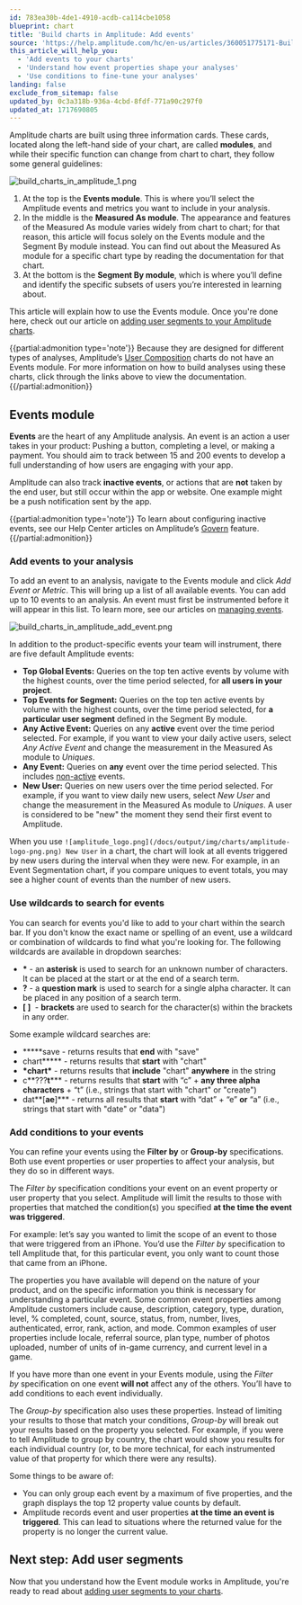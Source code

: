 ```yaml
---
id: 783ea30b-4de1-4910-acdb-ca114cbe1058
blueprint: chart
title: 'Build charts in Amplitude: Add events'
source: 'https://help.amplitude.com/hc/en-us/articles/360051775171-Build-charts-in-Amplitude-Add-events'
this_article_will_help_you:
  - 'Add events to your charts'
  - 'Understand how event properties shape your analyses'
  - 'Use conditions to fine-tune your analyses'
landing: false
exclude_from_sitemap: false
updated_by: 0c3a318b-936a-4cbd-8fdf-771a90c297f0
updated_at: 1717690805
---
```

Amplitude charts are built using three information cards. These cards, located along the left-hand side of your chart, are called **modules**, and while their specific function can change from chart to chart, they follow some general guidelines:

![build_charts_in_amplitude_1.png](/docs/output/img/charts/build-charts-in-amplitude-1-png.png)

1. At the top is the **Events module**. This is where you’ll select the Amplitude events and metrics you want to include in your analysis.
2. In the middle is the **Measured As module**. The appearance and features of the Measured As module varies widely from chart to chart; for that reason, this article will focus solely on the Events module and the Segment By module instead. You can find out about the Measured As module for a specific chart type by reading the documentation for that chart.
3. At the bottom is the **Segment By module**, which is where you’ll define and identify the specific subsets of users you’re interested in learning about.

This article will explain how to use the Events module. Once you're done here, check out our article on [adding user segments to your Amplitude charts](/docs/analytics/charts/build-charts-add-user-segments).

{{partial:admonition type='note'}}
Because they are designed for different types of analyses, Amplitude’s [User Composition](/docs/analytics/charts/compass/compass-aha-moment) charts do not have an Events module. For more information on how to build analyses using these charts, click through the links above to view the documentation.
{{/partial:admonition}}

## Events module

**Events** are the heart of any Amplitude analysis. An event is an action a user takes in your product: Pushing a button, completing a level, or making a payment. You should aim to track between 15 and 200 events to develop a full understanding of how users are engaging with your app.

Amplitude can also track **inactive events**, or actions that are **not** taken by the end user, but still occur within the app or website. One example might be a push notification sent by the app.

{{partial:admonition type='note'}}
To learn about configuring inactive events, see our Help Center articles on Amplitude’s [Govern](/docs/hc/en-us/articles/360043750992) feature.
{{/partial:admonition}}

### Add events to your analysis

To add an event to an analysis, navigate to the Events module and click *Add Event or Metric*. This will bring up a list of all available events. You can add up to 10 events to an analysis. An event must first be instrumented before it will appear in this list. To learn more, see our articles on [managing events](https://help.amplitude.com/hc/en-us/sections/16805649563163-Clean-up-your-data).

![build_charts_in_amplitude_add_event.png](/docs/output/img/charts/build-charts-in-amplitude-add-event-png.png)

In addition to the product-specific events your team will instrument, there are five default Amplitude events:

* **Top Global Events:** Queries on the top ten active events by volume with the highest counts, over the time period selected, for **all users in your project**.
* **Top Events for Segment:** Queries on the top ten active events by volume with the highest counts, over the time period selected, for **a particular user segment** defined in the Segment By module.
* **Any Active Event:** Queries on any **active** event over the time period selected. For example, if you want to view your daily active users, select *Any Active Event* and change the measurement in the Measured As module to *Uniques*.
* **Any Event:** Queries on **any** event over the time period selected. This includes [non-active](/docs/admin/account-management/account-settings) events.
* **New User:** Queries on new users over the time period selected. For example, if you want to view daily new users, select *New User* and change the measurement in the Measured As module to *Uniques*. A user is considered to be "new" the moment they send their first event to Amplitude.

When you use `![amplitude_logo.png](/docs/output/img/charts/amplitude-logo-png.png) New User` in a chart, the chart will look at all events triggered by new users during the interval when they were new. For example, in an Event Segmentation chart, if you compare uniques to event totals, you may see a higher count of events than the number of new users. 

### Use wildcards to search for events

You can search for events you'd like to add to your chart within the search bar. If you don't know the exact name or spelling of an event, use a wildcard or combination of wildcards to find what you're looking for. The following wildcards are available in dropdown searches: 

* **\*** - an **asterisk** is used to search for an unknown number of characters. It can be placed at the start or at the end of a search term.
* **?** - a **question mark** is used to search for a single alpha character. It can be placed in any position of a search term.
* **[ ]**  - **brackets** are used to search for the character(s) within the brackets in any order.

Some example wildcard searches are:

* **\***save - returns results that **end** with "save"
* chart**\*** - returns results that **start** with "chart"
* **\***chart**\*** - returns results that **include** "chart" **anywhere** in the string
* c**???**t**\*** - returns results that **start** with “c” + **any three alpha characters** + “t” (i.e., strings that start with "chart" or "create")
* dat**[**ae**]\*** - returns all results that **start** with “dat” + “e” **or** “a” (i.e., strings that start with "date" or "data")

### Add conditions to your events

You can refine your events using the **Filter by** or **Group-by** specifications. Both use event properties or user properties to affect your analysis, but they do so in different ways.

The *Filter by* specification conditions your event on an event property or user property that you select. Amplitude will limit the results to those with properties that matched the condition(s) you specified **at the time the event was triggered**.

For example: let’s say you wanted to limit the scope of an event to those that were triggered from an iPhone. You’d use the *Filter by* specification to tell Amplitude that, for this particular event, you only want to count those that came from an iPhone.

The properties you have available will depend on the nature of your product, and on the specific information you think is necessary for understanding a particular event. Some common event properties among Amplitude customers include cause, description, category, type, duration, level, % completed, count, source, status, from, number, lives, authenticated, error, rank, action, and mode. Common examples of user properties include locale, referral source, plan type, number of photos uploaded, number of units of in-game currency, and current level in a game. 

If you have more than one event in your Events module, using the *Filter by* specification on one event **will not** affect any of the others. You’ll have to add conditions to each event individually.

The *Group-by* specification also uses these properties. Instead of limiting your results to those that match your conditions, *Group-by* will break out your results based on the property you selected. For example, if you were to tell Amplitude to group by country, the chart would show you results for each individual country (or, to be more technical, for each instrumented value of that property for which there were any results).

Some things to be aware of:

* You can only group each event by a maximum of five properties, and the graph displays the top 12 property value counts by default.
* Amplitude records event and user properties **at the time an event is triggered**. This can lead to situations where the returned value for the property is no longer the current value.

## Next step: Add user segments

Now that you understand how the Event module works in Amplitude, you're ready to read about [adding user segments to your charts](/docs/analytics/charts/build-charts-add-user-segments).